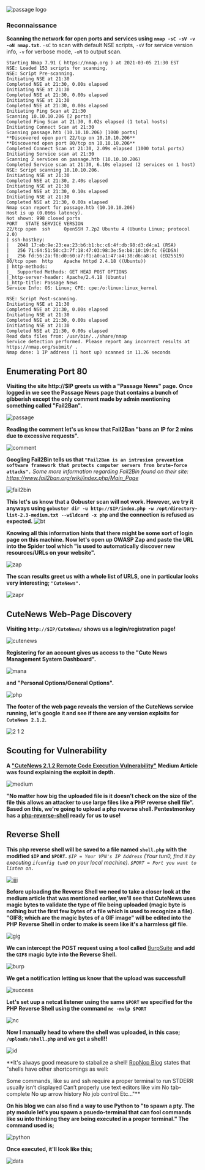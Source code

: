 ![passage logo](https://user-images.githubusercontent.com/55566953/110192011-a3996580-7df9-11eb-8032-ddf84d0dcb95.png)

### Reconnaissance

 **Scanning the network for open ports and services using `nmap -sC -sV -v -oN nmap.txt`.**
 `-sC` to scan with default NSE scripts,
 `-sV` for service version info,
 `-v` for verbose mode,
 `-oN` to output scan. 
`````
Starting Nmap 7.91 ( https://nmap.org ) at 2021-03-05 21:30 EST
NSE: Loaded 153 scripts for scanning.
NSE: Script Pre-scanning.
Initiating NSE at 21:30
Completed NSE at 21:30, 0.00s elapsed
Initiating NSE at 21:30
Completed NSE at 21:30, 0.00s elapsed
Initiating NSE at 21:30
Completed NSE at 21:30, 0.00s elapsed
Initiating Ping Scan at 21:30
Scanning 10.10.10.206 [2 ports]
Completed Ping Scan at 21:30, 0.02s elapsed (1 total hosts)
Initiating Connect Scan at 21:30
Scanning passage.htb (10.10.10.206) [1000 ports]
**Discovered open port 22/tcp on 10.10.10.206**
**Discovered open port 80/tcp on 10.10.10.206**
Completed Connect Scan at 21:30, 2.09s elapsed (1000 total ports)
Initiating Service scan at 21:30
Scanning 2 services on passage.htb (10.10.10.206)
Completed Service scan at 21:30, 6.10s elapsed (2 services on 1 host)
NSE: Script scanning 10.10.10.206.
Initiating NSE at 21:30
Completed NSE at 21:30, 2.40s elapsed
Initiating NSE at 21:30
Completed NSE at 21:30, 0.10s elapsed
Initiating NSE at 21:30
Completed NSE at 21:30, 0.00s elapsed
Nmap scan report for passage.htb (10.10.10.206)
Host is up (0.066s latency).
Not shown: 998 closed ports
PORT   STATE SERVICE VERSION
22/tcp open  ssh     OpenSSH 7.2p2 Ubuntu 4 (Ubuntu Linux; protocol 2.0)
| ssh-hostkey: 
|   2048 17:eb:9e:23:ea:23:b6:b1:bc:c6:4f:db:98:d3:d4:a1 (RSA)
|   256 71:64:51:50:c3:7f:18:47:03:98:3e:5e:b8:10:19:fc (ECDSA)
|_  256 fd:56:2a:f8:d0:60:a7:f1:a0:a1:47:a4:38:d6:a8:a1 (ED25519)
80/tcp open  http    Apache httpd 2.4.18 ((Ubuntu))
| http-methods: 
|_  Supported Methods: GET HEAD POST OPTIONS
|_http-server-header: Apache/2.4.18 (Ubuntu)
|_http-title: Passage News
Service Info: OS: Linux; CPE: cpe:/o:linux:linux_kernel

NSE: Script Post-scanning.
Initiating NSE at 21:30
Completed NSE at 21:30, 0.00s elapsed
Initiating NSE at 21:30
Completed NSE at 21:30, 0.00s elapsed
Initiating NSE at 21:30
Completed NSE at 21:30, 0.00s elapsed
Read data files from: /usr/bin/../share/nmap
Service detection performed. Please report any incorrect results at https://nmap.org/submit/ .
Nmap done: 1 IP address (1 host up) scanned in 11.26 seconds

`````

## Enumerating Port 80

**Visiting the site http://$IP greets us with a "Passage News" page.**
**Once logged in we see the Passage News page that contains a bunch of gibberish except the only comment made by admin mentioning something called "Fail2Ban".**

![passage](https://user-images.githubusercontent.com/55566953/110192348-76e64d80-7dfb-11eb-9759-2bf66c9d14ec.PNG)

**Reading the comment let's us know that Fail2Ban "bans an IP for 2 mins due to excessive requests".**

![comment](https://user-images.githubusercontent.com/55566953/110192399-e3614c80-7dfb-11eb-9046-d3d893de7d9e.PNG)

**Googling Fail2Bin tells us that `"Fail2Ban is an intrusion prevention software framework that protects computer servers from brute-force attacks".`**
*Some more information regarding Fail2Bin found on their site: https://www.fail2ban.org/wiki/index.php/Main_Page*

![fail2bin](https://user-images.githubusercontent.com/55566953/110192591-08a28a80-7dfd-11eb-9f94-57e096e5d3a4.PNG)

**This let's us know that a Gobuster scan will not work. However, we try it anyways using `gobuster dir -u http://$IP/index.php -w /opt/directory-list-2.3-medium.txt --wildcard -x php` and the connection is refused as expected.**
![bt](https://user-images.githubusercontent.com/55566953/110192984-63d57c80-7dff-11eb-9ae7-eca118bfe480.PNG)

**Knowing all this information hints that there might be some sort of login page on this machine.**
**Now let's open up OWASP Zap and paste the URL into the Spider tool which "is used to automatically discover new resources/URLs on your website".**

![zap](https://user-images.githubusercontent.com/55566953/110192781-40f69880-7dfe-11eb-9c01-f7ee36aab465.PNG)

**The scan results greet us with a whole list of URLS, one in particular looks very interesting; `"CuteNews".`**

![zapr](https://user-images.githubusercontent.com/55566953/110192852-aba7d400-7dfe-11eb-86a9-29266d3fa9ae.PNG)

## CuteNews Web-Page Discovery

**Visiting `http://$IP/CuteNews/` shows us a login/registration page!**

![cutenews](https://user-images.githubusercontent.com/55566953/110193160-45bc4c00-7e00-11eb-963d-a5261cee3b47.PNG)

**Registering for an account gives us access to the "Cute News Management System Dashboard".**

![mana](https://user-images.githubusercontent.com/55566953/110193223-d98e1800-7e00-11eb-8880-e42e4ff78172.PNG)

**and "Personal Options/General Options".**

![php](https://user-images.githubusercontent.com/55566953/110193750-db0d0f80-7e03-11eb-9622-d021e12207d8.PNG)


**The footer of the web page reveals the version of the CuteNews service running, let's google it and see if there are any version exploits for `CuteNews 2.1.2`.**

![2 1 2](https://user-images.githubusercontent.com/55566953/110193411-b3b54300-7e01-11eb-9650-1ccf20158af0.PNG)

## Scouting for Vulnerability 

**A ["CuteNews 2.1.2 Remote Code Execution Vulnerability"](https://musyokaian.medium.com/cutenews-2-1-2-remote-code-execution-vulnerability-450f29673194) Medium Article was found explaining the exploit in depth.**

![medium](https://user-images.githubusercontent.com/55566953/110194165-12c88700-7e05-11eb-9157-b832a9fe4cd3.PNG)

**"No matter how big the uploaded file is it doesn’t check on the size of the file this allows an attacker to use large files like a PHP reverse shell file”. Based on this, we're going to upload a php reverse shell. Pentestmonkey has a [php-reverse-shell](https://github.com/pentestmonkey/php-reverse-shell/blob/master/php-reverse-shell.php) ready for us to use!**

## Reverse Shell

**This php reverse shell will be saved to a file named `shell.php` with the modified `$IP` and `$PORT`.**
*`$IP = Your VPN's IP Address` (Your tun0, find it by executing `ifconfig tun0` on your local machine).*
*`$PORT = Port you want to listen on.`*

![jjjj](https://user-images.githubusercontent.com/55566953/110197314-c71fd880-7e18-11eb-8831-586b18adf17a.PNG)

**Before uploading the Reverse Shell we need to take a closer look at the medium article that was mentioned earlier, we'll see that CuteNews uses magic bytes to validate the type of file being uploaded (magic byte is nothing but the first few bytes of a file which is used to recognize a file).**
**"GIF8; which are the magic bytes of a GIF image" will be edited into the PHP Reverse Shell in order to make is seem like it's a harmless gif file.**

![gig](https://user-images.githubusercontent.com/55566953/110197714-6d6cdd80-7e1b-11eb-9447-2ba85440661c.PNG)

**We can intercept the POST request using a tool called** [BurpSuite](https://portswigger.net/burp/documentation/desktop/penetration-testing) **and add the `GIF8` magic byte into the Reverse Shell.**

![burp](https://user-images.githubusercontent.com/55566953/110197892-7f02b500-7e1c-11eb-8d1b-ab243fde5511.PNG)

**We get a notification letting us know that the upload was successful!**

![success](https://user-images.githubusercontent.com/55566953/110197923-af4a5380-7e1c-11eb-85e9-1d23636424f0.PNG)

**Let's set uup a netcat listener using the same `$PORT` we specified for the PHP Reverse Shell using the command `nc -nvlp $PORT`**

![nc](https://user-images.githubusercontent.com/55566953/110198044-a1490280-7e1d-11eb-8caf-9401729c3875.PNG)

**Now I manually head to where the shell was uploaded, in this case; `/uploads/shell.php` and we get a shell!!**

![id](https://user-images.githubusercontent.com/55566953/110198104-06045d00-7e1e-11eb-9853-46fb97ce7d23.PNG)


**It's always good measure to stabalize a shell! [RopNop Blog](https://blog.ropnop.com/upgrading-simple-shells-to-fully-interactive-ttys/) states that "shells have other shortcomings as well:

Some commands, like su and ssh require a proper terminal to run
STDERR usually isn’t displayed
Can’t properly use text editors like vim
No tab-complete
No up arrow history
No job control
Etc…"**

**On his blog we can also find a way to use Python to "to spawn a pty. The pty module let’s you spawn a psuedo-terminal that can fool commands like su into thinking they are being executed in a proper terminal." The command used is;**

![python](https://user-images.githubusercontent.com/55566953/110198200-bbcfab80-7e1e-11eb-817f-626be7ac91bb.PNG)

**Once executed, it'll look like this;**

![data](https://user-images.githubusercontent.com/55566953/110198235-f89ba280-7e1e-11eb-9f6f-e60e75451ecf.PNG)









































































